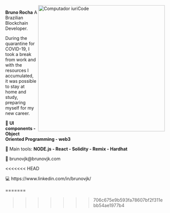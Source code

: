 <img src="https://raw.githubusercontent.com/MicaelliMedeiros/micaellimedeiros/master/image/computer-illustration.png" min-width="400px" max-width="400px" width="400px" align="right" alt="Computador iuriCode">

<p align="left"> 
  <strong>Bruno Rocha</strong> A Brazilian Blockchain Developer.<br>

 During the quarantine for COVID-19, I took a break from work and with the resources I accumulated, it was possible to stay at home and study, preparing
myself for my new career.

</p>

<p align="left">
  🦄 <strong>UI components - Object Oriented Programming - web3</strong>
</p>

<p align="left">
  💼 Main tools: <strong>NODE.js - React - Solidity - Remix - Hardhat</strong>
</p>

<p align="left">
  💌 brunovjk@brunovjk.com
</p>
<<<<<<< HEAD

<p align="left">
  💻 https://www.linkedin.com/in/brunovjk/
</p>
=======
 
>>>>>>> 706c675e9b593fa78607bf2f311ebb54ae1977b4

